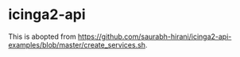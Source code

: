 # icinga2-api
This is abopted from https://github.com/saurabh-hirani/icinga2-api-examples/blob/master/create_services.sh. 
